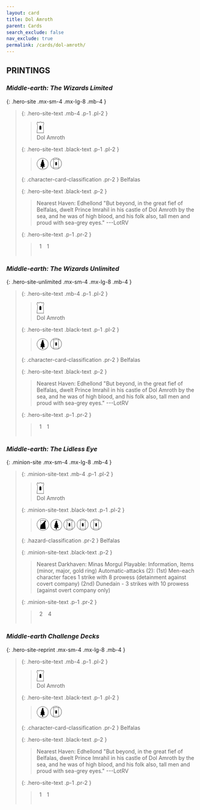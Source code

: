 ```yaml
---
layout: card
title: Dol Amroth
parent: Cards
search_exclude: false
nav_exclude: true
permalink: /cards/dol-amroth/
---
```


## PRINTINGS


### _Middle-earth: The Wizards Limited_

{: .hero-site .mx-sm-4 .mx-lg-8 .mb-4 }
> {: .hero-site-text .mb-4 .p-1 .pl-2 }
> > <div class="card-mp"><img src="/assets/images/free-hold.svg"></div>
> > <div class="character-card-name">Dol Amroth</div>
>
> {: .hero-site-text .black-text .p-1 .pl-2 }
> > ![](/assets/images/wilderness.svg) ![](/assets/images/free-domain.svg)
>
> {: .character-card-classification .pr-2 }
> Belfalas
>
> {: .hero-site-text .black-text .p-2 }
> > Nearest Haven: Edhellond  "But beyond, in the great fief of Belfalas, dwelt Prince Imrahil in his castle of Dol Amroth by the sea, and he was of high blood, and his folk also, tall men and proud with sea-grey eyes." ---LotRV 
> 
> {: .hero-site-text .p-1 .pr-2 }
> > <div class="hero-site-draw"><span class="hero-you-draw">&ensp;1&ensp;</span><span class="hero-opp-draw">&ensp;1&ensp;</span></div>
> > <div class="card-corruption">&nbsp;</div>

### _Middle-earth: The Wizards Unlimited_

{: .hero-site-unlimited .mx-sm-4 .mx-lg-8 .mb-4 }
> {: .hero-site-text .mb-4 .p-1 .pl-2 }
> > <div class="card-mp"><img src="/assets/images/free-hold.svg"></div>
> > <div class="character-card-name">Dol Amroth</div>
>
> {: .hero-site-text .black-text .p-1 .pl-2 }
> > ![](/assets/images/wilderness.svg) ![](/assets/images/free-domain.svg)
>
> {: .character-card-classification .pr-2 }
> Belfalas
>
> {: .hero-site-text .black-text .p-2 }
> > Nearest Haven: Edhellond  "But beyond, in the great fief of Belfalas, dwelt Prince Imrahil in his castle of Dol Amroth by the sea, and he was of high blood, and his folk also, tall men and proud with sea-grey eyes." ---LotRV 
> 
> {: .hero-site-text .p-1 .pr-2 }
> > <div class="hero-site-draw"><span class="hero-you-draw">&ensp;1&ensp;</span><span class="hero-opp-draw">&ensp;1&ensp;</span></div>
> > <div class="card-corruption">&nbsp;</div>

### _Middle-earth: The Lidless Eye_

{: .minion-site .mx-sm-4 .mx-lg-8 .mb-4 }
> {: .minion-site-text .mb-4 .p-1 .pl-2 }
> > <div class="card-mp"><img src="/assets/images/free-hold.svg"></div>
> > <div class="card-name">Dol Amroth</div>
>
> {: .minion-site-text .black-text .p-1 .pl-2 }
> > ![](/assets/images/shadow-land.svg) ![](/assets/images/wilderness.svg) ![](/assets/images/free-domain.svg) ![](/assets/images/free-domain.svg) ![](/assets/images/free-domain.svg)
>
> {: .hazard-classification .pr-2 }
> Belfalas
>
> {: .minion-site-text .black-text .p-2 }
> > Nearest Darkhaven: Minas Morgul Playable: Information, Items (minor, major, gold ring) Automatic-attacks (2):  (1st) Men-each character faces 1 strike with 8 prowess (detainment against covert company) (2nd) Dunedain - 3 strikes with 10 prowess (against overt company only)  
> 
> {: .minion-site-text .p-1 .pr-2 }
> > <div class="hero-site-draw"><span class="minion-you-draw">&ensp;2&ensp;</span><span class="minion-opp-draw">&ensp;4&ensp;</span></div>
> > <div class="card-corruption">&nbsp;</div>

### _Middle-earth Challenge Decks_

{: .hero-site-reprint .mx-sm-4 .mx-lg-8 .mb-4 }
> {: .hero-site-text .mb-4 .p-1 .pl-2 }
> > <div class="card-mp"><img src="/assets/images/free-hold.svg"></div>
> > <div class="character-card-name">Dol Amroth</div>
>
> {: .hero-site-text .black-text .p-1 .pl-2 }
> > ![](/assets/images/wilderness.svg) ![](/assets/images/free-domain.svg)
>
> {: .character-card-classification .pr-2 }
> Belfalas
>
> {: .hero-site-text .black-text .p-2 }
> > Nearest Haven: Edhellond  "But beyond, in the great fief of Belfalas, dwelt Prince Imrahil in his castle of Dol Amroth by the sea, and he was of high blood, and his folk also, tall men and proud with sea-grey eyes." ---LotRV 
> 
> {: .hero-site-text .p-1 .pr-2 }
> > <div class="hero-site-draw"><span class="hero-you-draw">&ensp;1&ensp;</span><span class="hero-opp-draw">&ensp;1&ensp;</span></div>
> > <div class="card-corruption">&nbsp;</div>
